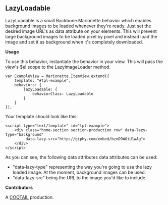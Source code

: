 ## LazyLoadable ##
LazyLoadable is a small Backbone.Marionette behavior which enables background images to be loaded whenever they're ready. Just set the desired image URL's as data attribute on your elements.  This will prevent large background images to be loaded pixel by pixel and instead load the image and set it as background when it's completely downloaded.

**Usage**

To use this behavior, instantiate the behavior in your view. This will pass the view's $el scope to the LazyImageLoader method.

    var ExampleView = Marionette.ItemView.extend({
	    template: "#tpl-example",
	    behaviors: {
	        lazyLoadable: {
	            behaviorClass: LazyLoadable
	        }
	    }
	});

Your template should look like this:

    <script type="text/template" id="tpl-example">
	    <div class="home-section section-production row" data-lazy-type="background"
	         data-lazy-src="http://giphy.com/embed/bzoD9WOiU1wAg">
	    </div>
	</script>

As you can see, the following data attributes data attributes can be used:

 - "data-lazy-type" representing the way you're going to use the lazy loaded image. At the moment, background images can be used.
 - "data-lazy-src" being the URL to the image you'd like to include.

**Contributors**

A [COQTAIL](http://www.coqtail.com) production.